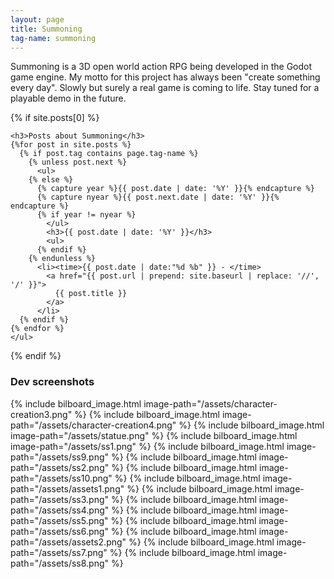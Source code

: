 ```yaml
---
layout: page
title: Summoning
tag-name: summoning
---
```


Summoning is a 3D open world action RPG being developed in the Godot game engine. My motto for this project
has always been "create something every day". Slowly but surely a real game is coming to life. Stay tuned
for a playable demo in the future.

<section>
  {% if site.posts[0] %}

    <h3>Posts about Summoning</h3>
    {%for post in site.posts %}
      {% if post.tag contains page.tag-name %}
        {% unless post.next %}
          <ul>
        {% else %}
          {% capture year %}{{ post.date | date: '%Y' }}{% endcapture %}
          {% capture nyear %}{{ post.next.date | date: '%Y' }}{% endcapture %}
          {% if year != nyear %}
            </ul>
            <h3>{{ post.date | date: '%Y' }}</h3>
            <ul>
          {% endif %}
        {% endunless %}
          <li><time>{{ post.date | date:"%d %b" }} - </time>
            <a href="{{ post.url | prepend: site.baseurl | replace: '//', '/' }}">
              {{ post.title }}
            </a>
          </li>
      {% endif %}
    {% endfor %}
    </ul>

  {% endif %}
</section>

<section>

  <h3>Dev screenshots</h3>

{% include bilboard_image.html image-path="/assets/character-creation3.png" %}
{% include bilboard_image.html image-path="/assets/character-creation4.png" %}
{% include bilboard_image.html image-path="/assets/statue.png" %}
{% include bilboard_image.html image-path="/assets/ss1.png" %}
{% include bilboard_image.html image-path="/assets/ss9.png" %}
{% include bilboard_image.html image-path="/assets/ss2.png" %}
{% include bilboard_image.html image-path="/assets/ss10.png" %}
{% include bilboard_image.html image-path="/assets/assets1.png" %}
{% include bilboard_image.html image-path="/assets/ss3.png" %}
{% include bilboard_image.html image-path="/assets/ss4.png" %}
{% include bilboard_image.html image-path="/assets/ss5.png" %}
{% include bilboard_image.html image-path="/assets/ss6.png" %}
{% include bilboard_image.html image-path="/assets/assets2.png" %}
{% include bilboard_image.html image-path="/assets/ss7.png" %}
{% include bilboard_image.html image-path="/assets/ss8.png" %}

</section>
